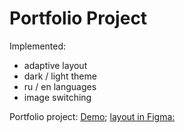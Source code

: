 # Portfolio Project 

Implemented:

- adaptive layout
- dark / light theme 
- ru / en languages
- image switching

Portfolio project: [Demo](https://github.com/Dimalogin/Portfolio-app/tree/gh-pages);
[layout in Figma:](https://www.figma.com/file/1A1SJ7FYyMUiBqhU3WUiBI/Portfolio?node-id=0%3A1&t=1zE4MjJxJRVEIXd5-0)